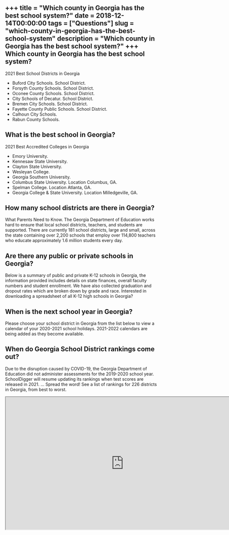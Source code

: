 +++
title = "Which county in Georgia has the best school system?"
date = 2018-12-14T00:00:00
tags = ["Questions"]
slug = "which-county-in-georgia-has-the-best-school-system"
description = "Which county in Georgia has the best school system?"
+++
Which county in Georgia has the best school system?
---------------------------------------------------

2021 Best School Districts in Georgia

- Buford City Schools. School District.
- Forsyth County Schools. School District.
- Oconee County Schools. School District.
- City Schools of Decatur. School District.
- Bremen City Schools. School District.
- Fayette County Public Schools. School District.
- Calhoun City Schools.
- Rabun County Schools.

What is the best school in Georgia?
-----------------------------------

2021 Best Accredited Colleges in Georgia

- Emory University.
- Kennesaw State University.
- Clayton State University.
- Wesleyan College.
- Georgia Southern University.
- Columbus State University. Location Columbus, GA.
- Spelman College. Location Atlanta, GA.
- Georgia College &amp; State University. Location Milledgeville, GA.

How many school districts are there in Georgia?
-----------------------------------------------

What Parents Need to Know. The Georgia Department of Education works hard to ensure that local school districts, teachers, and students are supported. There are currently 181 school districts, large and small, across the state containing over 2,200 schools that employ over 114,800 teachers who educate approximately 1.6 million students every day.

Are there any public or private schools in Georgia?
---------------------------------------------------

Below is a summary of public and private K-12 schools in Georgia, the information provided includes details on state finances, overall faculty numbers and student enrollment. We have also collected graduation and dropout rates which are broken down by grade and race. Interested in downloading a spreadsheet of all K-12 high schools in Georgia?

When is the next school year in Georgia?
----------------------------------------

Please choose your school district in Georgia from the list below to view a calendar of your 2020-2021 school holidays. 2021-2022 calendars are being added as they become available.

When do Georgia School District rankings come out?
--------------------------------------------------

Due to the disruption caused by COVID-19, the Georgia Department of Education did not administer assessments for the 2019-2020 school year. SchoolDigger will resume updating its rankings when test scores are released in 2021. … Spread the word! See a list of rankings for 226 districts in Georgia, from best to worst.

<iframe allow="accelerometer; autoplay; clipboard-write; encrypted-media; gyroscope; picture-in-picture" allowfullscreen="" class="__youtube_prefs__  epyt-is-override  no-lazyload" data-no-lazy="1" data-origheight="433" data-origwidth="770" data-skipgform_ajax_framebjll="" height="433" id="_ytid_77278" loading="lazy" src="https://www.youtube.com/embed/zmvbSoO0Qq4?enablejsapi=1&autoplay=0&cc_load_policy=0&cc_lang_pref=&iv_load_policy=1&loop=0&modestbranding=0&rel=1&fs=1&playsinline=0&autohide=2&theme=dark&color=red&controls=1&" title="YouTube player" width="770"></iframe>